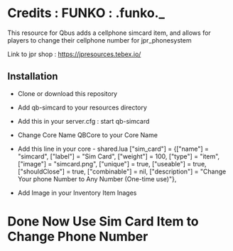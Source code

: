 # Credits : FUNKO : .funko._

This resource for Qbus adds a cellphone simcard item, and allows for players to change their cellphone number for jpr_phonesystem

Link to jpr shop : https://jpresources.tebex.io/

## Installation
- Clone or download this repository
- Add qb-simcard to your resources directory
- Add this in your server.cfg : start qb-simcard
- Change Core Name QBCore to your Core Name
- Add this line in your core - shared.lua
	["sim_card"] 		 				 = {["name"] = "simcard", 						["label"] = "Sim Card", 					["weight"] = 100, 	["type"] = "item", 		["image"] = "simcard.png", 	["unique"] = true, 	["useable"] = true, 	["shouldClose"] = true,	   ["combinable"] = nil,   ["description"] = "Change Your phone Number to Any Number (One-time use)"},

-  Add Image in your Inventory Item Inages



# Done Now Use Sim Card Item to Change Phone Number


